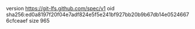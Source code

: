 version https://git-lfs.github.com/spec/v1
oid sha256:ed0a8197f20f04e7adf824e5f5e241bf927bb20b9b67db14e05246676cfceaef
size 965

